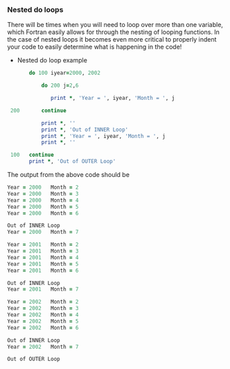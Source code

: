### Nested do loops

There will be times when you will need to loop over more than one variable, which Fortran easily allows for through the nesting of looping functions. In the case of nested loops it becomes even more critical to properly indent your code to easily determine what is happening in the code!

- Nested do loop example

```fortran
       do 100 iyear=2000, 2002

           do 200 j=2,6

              print *, 'Year = ', iyear, 'Month = ', j

 200       continue

           print *, ''
           print *, 'Out of INNER Loop'
           print *, 'Year = ', iyear, 'Month = ', j
           print *, ''

 100   continue
       print *, 'Out of OUTER Loop'
```
The output from the above code should be

```fortran
Year = 2000   Month = 2
Year = 2000   Month = 3
Year = 2000   Month = 4
Year = 2000   Month = 5
Year = 2000   Month = 6

Out of INNER Loop
Year = 2000   Month = 7

Year = 2001   Month = 2
Year = 2001   Month = 3
Year = 2001   Month = 4
Year = 2001   Month = 5
Year = 2001   Month = 6

Out of INNER Loop
Year = 2001   Month = 7

Year = 2002   Month = 2
Year = 2002   Month = 3
Year = 2002   Month = 4
Year = 2002   Month = 5
Year = 2002   Month = 6

Out of INNER Loop
Year = 2002   Month = 7

Out of OUTER Loop
```

